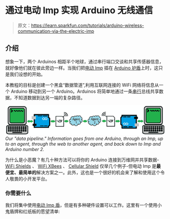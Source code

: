 # 通过电动 Imp 实现 Arduino 无线通信

> 原文：<https://learn.sparkfun.com/tutorials/arduino-wireless-communication-via-the-electric-imp>

## 介绍

想象一下，两个 Arduinos 相距半个地球，通过串行端口交谈和共享传感器信息，就好像他们就在彼此旁边一样。当我们把[电动 Imp](https://www.sparkfun.com/products/11395) 插在 [Arduino 护盾](https://www.sparkfun.com/products/11401)上时，这只是我们设想的开始。

本教程的目标是创建一个黑盒“数据管道”,利用互联网连接的 WiFi 网络将信息从一个 Arduino 移动到另一个 Arduino。Arduinos 将简单地通过一条[串行](https://learn.sparkfun.com/tutorials/serial-communication)总线共享数据，不知道数据到达另一端的复杂路径。

[![Imp data pipeline model](img/d6e38322b6c014a18f6c460d445095b1.png)](https://cdn.sparkfun.com/assets/learn_tutorials/2/1/8/data-pipeline.png)*Our "data pipeline." Information goes from one Arduino, through an Imp, up to an agent, through the web to another agent, and back down to Imp and Arduino number 2.*

为什么是小恶魔？有几十种方法可以将你的 Arduino 连接到万维网并共享数据- [WiFi Shields](https://www.sparkfun.com/products/11287) 、 [WiFi XBees](https://www.sparkfun.com/products/12568) 、 [Cellular Shield](https://www.sparkfun.com/products/9607) 仅举几个例子-但电动 Imp 是**最便宜、最简单的**解决方案之一。此外，这也是一个很好的机会来了解和使用这个令人敬畏的小开发平台。

### 你需要什么

我们将集中使用[电动 Imp 盾](https://www.sparkfun.com/products/11401)，但是有多种硬件设置可以工作。这里有一个使用小鬼盾牌和红纸板的愿望清单: